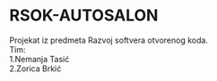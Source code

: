 # RSOK-AUTOSALON

Projekat iz predmeta Razvoj softvera otvorenog koda.
<br>Tim: <br>
1.Nemanja Tasić 
<br>
2.Zorica Brkić
